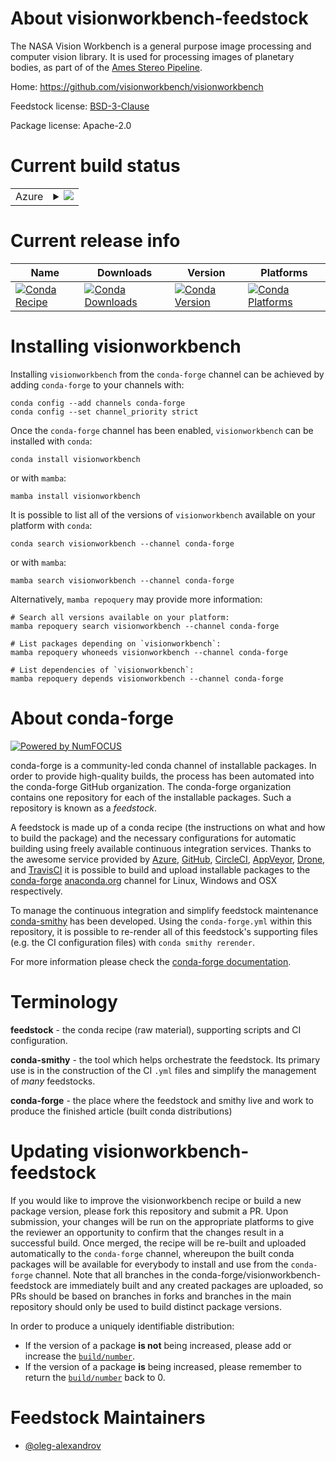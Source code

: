 About visionworkbench-feedstock
===============================

The NASA Vision Workbench is a general purpose image processing and computer vision library. It is used for processing images of planetary bodies, as part of of the [Ames Stereo Pipeline](https://stereopipeline.readthedocs.io/en/latest/introduction.html).

Home: https://github.com/visionworkbench/visionworkbench

Feedstock license: [BSD-3-Clause](https://github.com/conda-forge/visionworkbench-feedstock/blob/main/LICENSE.txt)

Package license: Apache-2.0

Current build status
====================


<table>
    
  <tr>
    <td>Azure</td>
    <td>
      <details>
        <summary>
          <a href="https://dev.azure.com/conda-forge/feedstock-builds/_build/latest?definitionId=26031&branchName=main">
            <img src="https://dev.azure.com/conda-forge/feedstock-builds/_apis/build/status/visionworkbench-feedstock?branchName=main">
          </a>
        </summary>
        <table>
          <thead><tr><th>Variant</th><th>Status</th></tr></thead>
          <tbody><tr>
              <td>linux_64</td>
              <td>
                <a href="https://dev.azure.com/conda-forge/feedstock-builds/_build/latest?definitionId=26031&branchName=main">
                  <img src="https://dev.azure.com/conda-forge/feedstock-builds/_apis/build/status/visionworkbench-feedstock?branchName=main&jobName=linux&configuration=linux%20linux_64_" alt="variant">
                </a>
              </td>
            </tr><tr>
              <td>osx_64</td>
              <td>
                <a href="https://dev.azure.com/conda-forge/feedstock-builds/_build/latest?definitionId=26031&branchName=main">
                  <img src="https://dev.azure.com/conda-forge/feedstock-builds/_apis/build/status/visionworkbench-feedstock?branchName=main&jobName=osx&configuration=osx%20osx_64_" alt="variant">
                </a>
              </td>
            </tr>
          </tbody>
        </table>
      </details>
    </td>
  </tr>
</table>

Current release info
====================

| Name | Downloads | Version | Platforms |
| --- | --- | --- | --- |
| [![Conda Recipe](https://img.shields.io/badge/recipe-visionworkbench-green.svg)](https://anaconda.org/conda-forge/visionworkbench) | [![Conda Downloads](https://img.shields.io/conda/dn/conda-forge/visionworkbench.svg)](https://anaconda.org/conda-forge/visionworkbench) | [![Conda Version](https://img.shields.io/conda/vn/conda-forge/visionworkbench.svg)](https://anaconda.org/conda-forge/visionworkbench) | [![Conda Platforms](https://img.shields.io/conda/pn/conda-forge/visionworkbench.svg)](https://anaconda.org/conda-forge/visionworkbench) |

Installing visionworkbench
==========================

Installing `visionworkbench` from the `conda-forge` channel can be achieved by adding `conda-forge` to your channels with:

```
conda config --add channels conda-forge
conda config --set channel_priority strict
```

Once the `conda-forge` channel has been enabled, `visionworkbench` can be installed with `conda`:

```
conda install visionworkbench
```

or with `mamba`:

```
mamba install visionworkbench
```

It is possible to list all of the versions of `visionworkbench` available on your platform with `conda`:

```
conda search visionworkbench --channel conda-forge
```

or with `mamba`:

```
mamba search visionworkbench --channel conda-forge
```

Alternatively, `mamba repoquery` may provide more information:

```
# Search all versions available on your platform:
mamba repoquery search visionworkbench --channel conda-forge

# List packages depending on `visionworkbench`:
mamba repoquery whoneeds visionworkbench --channel conda-forge

# List dependencies of `visionworkbench`:
mamba repoquery depends visionworkbench --channel conda-forge
```


About conda-forge
=================

[![Powered by
NumFOCUS](https://img.shields.io/badge/powered%20by-NumFOCUS-orange.svg?style=flat&colorA=E1523D&colorB=007D8A)](https://numfocus.org)

conda-forge is a community-led conda channel of installable packages.
In order to provide high-quality builds, the process has been automated into the
conda-forge GitHub organization. The conda-forge organization contains one repository
for each of the installable packages. Such a repository is known as a *feedstock*.

A feedstock is made up of a conda recipe (the instructions on what and how to build
the package) and the necessary configurations for automatic building using freely
available continuous integration services. Thanks to the awesome service provided by
[Azure](https://azure.microsoft.com/en-us/services/devops/), [GitHub](https://github.com/),
[CircleCI](https://circleci.com/), [AppVeyor](https://www.appveyor.com/),
[Drone](https://cloud.drone.io/welcome), and [TravisCI](https://travis-ci.com/)
it is possible to build and upload installable packages to the
[conda-forge](https://anaconda.org/conda-forge) [anaconda.org](https://anaconda.org/)
channel for Linux, Windows and OSX respectively.

To manage the continuous integration and simplify feedstock maintenance
[conda-smithy](https://github.com/conda-forge/conda-smithy) has been developed.
Using the ``conda-forge.yml`` within this repository, it is possible to re-render all of
this feedstock's supporting files (e.g. the CI configuration files) with ``conda smithy rerender``.

For more information please check the [conda-forge documentation](https://conda-forge.org/docs/).

Terminology
===========

**feedstock** - the conda recipe (raw material), supporting scripts and CI configuration.

**conda-smithy** - the tool which helps orchestrate the feedstock.
                   Its primary use is in the construction of the CI ``.yml`` files
                   and simplify the management of *many* feedstocks.

**conda-forge** - the place where the feedstock and smithy live and work to
                  produce the finished article (built conda distributions)


Updating visionworkbench-feedstock
==================================

If you would like to improve the visionworkbench recipe or build a new
package version, please fork this repository and submit a PR. Upon submission,
your changes will be run on the appropriate platforms to give the reviewer an
opportunity to confirm that the changes result in a successful build. Once
merged, the recipe will be re-built and uploaded automatically to the
`conda-forge` channel, whereupon the built conda packages will be available for
everybody to install and use from the `conda-forge` channel.
Note that all branches in the conda-forge/visionworkbench-feedstock are
immediately built and any created packages are uploaded, so PRs should be based
on branches in forks and branches in the main repository should only be used to
build distinct package versions.

In order to produce a uniquely identifiable distribution:
 * If the version of a package **is not** being increased, please add or increase
   the [``build/number``](https://docs.conda.io/projects/conda-build/en/latest/resources/define-metadata.html#build-number-and-string).
 * If the version of a package **is** being increased, please remember to return
   the [``build/number``](https://docs.conda.io/projects/conda-build/en/latest/resources/define-metadata.html#build-number-and-string)
   back to 0.

Feedstock Maintainers
=====================

* [@oleg-alexandrov](https://github.com/oleg-alexandrov/)

